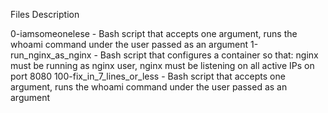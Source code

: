 Files           Description

0-iamsomeonelese - Bash script that accepts one argument, runs the whoami command under the user passed as an argument
1-run_nginx_as_nginx - Bash script that configures a container so that: nginx must be running as nginx user, nginx must be listening on all active IPs on port 8080
100-fix_in_7_lines_or_less - Bash script that accepts one argument, runs the whoami command under the user passed as an argument
